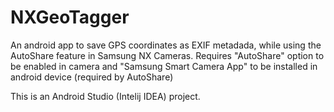 NXGeoTagger
===========

An android app to save GPS coordinates as EXIF metadada, while using the AutoShare feature in Samsung NX Cameras. Requires "AutoShare" option to be enabled in camera and "Samsung Smart Camera App" to be installed in android device (required by AutoShare)

This is an Android Studio (Intelij IDEA) project.
